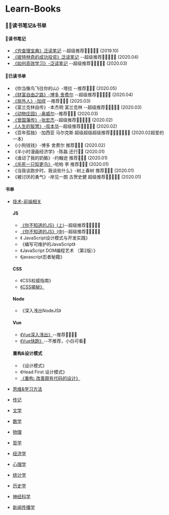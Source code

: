 # Learn-Books
### 📖📒读书笔记&书单

#### 🍓读书笔记

*  [《穷查理宝典》泛读笔记](https://github.com/Vstar18/Learn-Books/issues/1) --超级推荐🌟🌟🌟🌟🌟 (2019.10)
*  [《彼特林奇的成功投资》泛读笔记](https://github.com/Vstar18/Learn-Books/issues/38) --超级推荐🌟🌟🌟🌟🌟 (2020.04)
*  [《如何高效学习》-泛读笔记](https://github.com/Vstar18/Learn-Books/issues/41) --超级推荐🌟🌟🌟🌟🌟 (2020.03)

#### 🍒已读书单
 *  《你当像鸟飞往你的山》-塔拉 --推荐🌟🌟🌟 (2020.05)
 *  [《财富自由之路》-博多 舍费尔](https://github.com/Vstar18/Learn-Books/issues/39) --超级推荐🌟🌟🌟🌟🌟 (2020.04)
 *  [《局外人》-加缪](https://github.com/Vstar18/Learn-Books/issues/40) --推荐🌟🌟🌟 (2020.03)
 *  《富兰克林自传》-本杰明 富兰克林 --超级推荐🌟🌟🌟🌟🌟 (2020.03)
 *  [《动物庄园》-奥威尔](https://github.com/Vstar18/Learn-Books/issues/42)--推荐🌟🌟🌟 (2020.03)
 *  [《曾国藩传》-张宏杰](https://github.com/Vstar18/Learn-Books/issues/43)--超级推荐🌟🌟🌟🌟🌟 (2020.02)
 *  [《人生的智慧》-叔本华](https://github.com/Vstar18/Learn-Books/issues/44)--超级推荐🌟🌟🌟🌟🌟 (2020.02)
 *  《百年孤独》-加西亚 马尔克斯  超级超级超级推荐🌟🌟🌟🌟🌟🌟🌟 (2020.02超爱的一本)
 *  《小狗钱钱》-博多 舍费尔  推荐🌟🌟🌟 (2020.02)
 *  《半小时漫画经济学》-陈磊 还行🌟🌟 (2020.01)
 *  《谁动了我的奶酪》-约翰逊 推荐🌟🌟🌟 (2020.01)
 *  [《杀死一只知更鸟》](https://github.com/Vstar18/Learn-Books/issues/46)-哈柏 李 推荐🌟🌟🌟 (2020.01)
 *  《当我谈跑步时，我谈些什么》-树上春树 推荐🌟🌟🌟 (2020.01)
 *  《被讨厌的勇气》-岸见一朗 古贺史健 超级推荐🌟🌟🌟🌟🌟 (2020.01)

#### 书单
  * [技术-前端相关](https://github.com/Vstar18/Learn-Books/issues/3)
    #### JS

      * [《你不知道的JS》(上)](https://github.com/Vstar18/Learn-Books/issues/24)--超级推荐🌟🌟🌟🌟🌟
      * [《你不知道的JS》(中)](https://github.com/Vstar18/Learn-Books/issues/27)--超级推荐🌟🌟🌟🌟🌟
      * 《 JavaScript设计模式与开发实践》
      * 《编写可维护的JavaScript》
      * 《JavaScript DOM编程艺术 （第2版）》
      * 《javascript忍者秘籍》
    #### CSS

      * 《CSS权威指南》
      * [《CSS揭秘》](https://github.com/Vstar18/Learn-Books/issues/30)

    #### Node
      * 《深入浅出NodeJS》

    #### Vue

      * [《Vue深入浅出》](https://github.com/Vstar18/Learn-Books/issues/37)--推荐🌟🌟🌟🌟
      * [《Vue快跑》](https://github.com/Vstar18/Learn-Books/issues/18)--不推荐，小白可看🌟
    #### 重构&设计模式
      * 《设计模式》
      * 《Head First 设计模式》
      * [《重构: 改善既有代码的设计》](https://github.com/Vstar18/Learn-Books/issues/20)
  
  * [思维&学习方法](https://github.com/Vstar18/Learn-Books/issues/12)
  * [传记](https://github.com/Vstar18/Learn-Books/issues/13)
  
  * [文学](https://github.com/Vstar18/Learn-Books/issues/15)
  * [数学](https://github.com/Vstar18/Learn-Books/issues/6)
  * [物理](https://github.com/Vstar18/Learn-Books/issues/10)
  * [哲学](https://github.com/Vstar18/Learn-Books/issues/)
  * [经济学](https://github.com/Vstar18/Learn-Books/issues/5)
  * [心理学](https://github.com/Vstar18/Learn-Books/issues/9)
  * [统计学](https://github.com/Vstar18/Learn-Books/issues/11)
  * [历史学](https://github.com/Vstar18/Learn-Books/issues/14)
  * [神经科学](https://github.com/Vstar18/Learn-Books/issues/7)
  * [新闻传播学](https://github.com/Vstar18/Learn-Books/issues/8)
  
  

 
